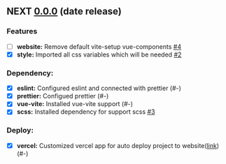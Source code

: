 ## NEXT [0.0.0]() (date release)

### Features

- [ ] **website:** Remove default vite-setup vue-components [#4](https://github.com/ltlaitoff/PetSupplies_frontend/issues/4)
- [x] **style:** Imported all css variables which will be needed [#2](https://github.com/ltlaitoff/PetSupplies_frontend/issues/2)

### Dependency:

- [x] **eslint:** Configured eslint and connected with prettier (#-)
- [x] **prettier:** Configued prettier (#-)
- [x] **vue-vite:** Installed vue-vite support (#-)
- [x] **scss:** Installed dependency for support scss [#3](https://github.com/ltlaitoff/PetSupplies_frontend/issues/3)

### Deploy:

- [x] **vercel:** Customized vercel app for auto deploy project to website([link](https://pet-supplies.vercel.app/)) (#-)
